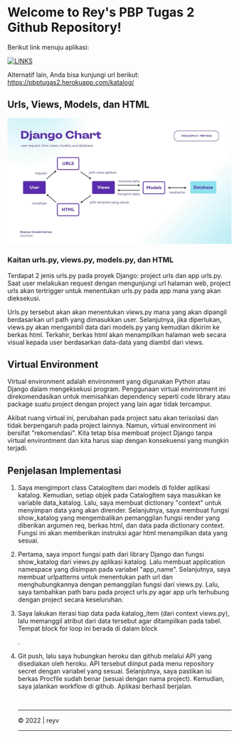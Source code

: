 # Welcome to Rey's PBP Tugas 2 Github Repository!

Berikut link menuju aplikasi:

[![LINKS](https://img.shields.io/badge/LIHAT%20APLIKASI-0054F7?style=for-the-badge&logoColor=white)](https://pbptugas2.herokuapp.com/katalog/)

Alternatif lain, Anda bisa kunjungi url berikut: https://pbptugas2.herokuapp.com/katalog/

## Urls, Views, Models, dan HTML
![Django Chart - Compressed](static/Django%20Chart%20-%20Compressed.jpg)

### Kaitan urls.py, views.py, models.py, dan HTML
Terdapat 2 jenis urls.py pada proyek Django: project urls dan app urls.py. Saat user melakukan request dengan mengunjungi url halaman web, project urls akan tertrigger untuk menentukan urls.py pada app mana yang akan dieksekusi. 

Urls.py tersebut akan akan menentukan views.py mana yang akan dipangil berdasarkan url path yang dimasukkan user. Selanjutnya, jika diperlukan, views.py akan mengambil data dari models.py yang kemudian dikirim ke berkas html. Terkahir, berkas html akan menampilkan halaman web secara visual kepada user berdasarkan data-data yang diambil dari views.


## Virtual Environment
Virtual environment adalah environment yang digunakan Python atau Django dalam mengeksekusi program. Penggunaan virtual environment ini direkomendasikan untuk memisahkan dependency seperti code library atau package suatu project dengan project yang lain agar tidak tercampur. 

Akibat ruang virtual ini, perubahan pada project satu akan terisolasi dan tidak berpengaruh pada project lainnya. Namun, virtual environment ini bersifat "rekomendasi". Kita tetap bisa membuat project Django tanpa virtual environtment dan kita harus siap dengan konsekuensi yang mungkin terjadi.

## Penjelasan Implementasi
1. Saya mengimport class CatalogItem dari models di folder aplikasi katalog. Kemudian, setiap objek pada CatalogItem saya masukkan ke variable data_katalog. Lalu, saya membuat dictionary "context" untuk menyimpan data yang akan dirender. Selanjutnya, saya membuat fungsi show_katalog yang mengembalikan pemanggilan fungsi render yang diberikan argumen req, berkas html, dan data pada dictionary context. Fungsi ini akan memberikan instruksi agar html menampilkan data yang sesuai.

2. Pertama,  saya import fungsi path dari library Django dan fungsi show_katalog dari views.py aplikasi katalog. Lalu membuat application namespace yang disimpan pada variabel "app_name". Selanjutnya, saya membuat urlpatterns untuk menentukan path url dan menghubungkannya dengan pemanggilan fungsi dari views.py. Lalu, saya tambahkan path baru pada project urls.py agar app urls terhubung dengan project secara keseluruhan.

3. Saya lakukan iterasi tiap data pada katalog_item (dari context views.py), lalu memanggil atribut dari data tersebut agar ditampilkan pada tabel. Tempat block for loop ini berada di dalam block <table>.

4. Git push, lalu saya hubungkan heroku dan github melalui API yang disediakan oleh heroku. API tersebut diinput pada menu repository secret dengan variabel yang sesuai. Selanjutnya, saya pastikan isi berkas Procfile sudah benar (sesuai dengan nama project). Kemudian, saya jalankan workflow di github. Aplikasi berhasil berjalan.


<br>
<hr>
&copy; 2022 | reyv
<hr>
<br>
